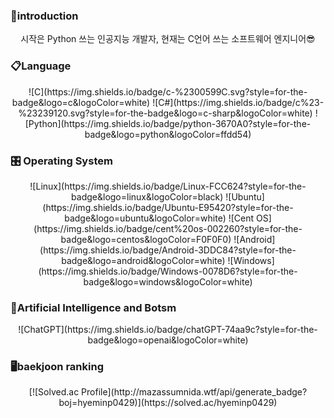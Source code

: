 


### 🌸introduction
<p align="center">
  시작은 Python 쓰는 인공지능 개발자, 현재는 C언어 쓰는 소프트웨어 엔지니어😎
</p>

### 📋Language
<p align="center">
  ![C](https://img.shields.io/badge/c-%2300599C.svg?style=for-the-badge&logo=c&logoColor=white)
  ![C#](https://img.shields.io/badge/c%23-%23239120.svg?style=for-the-badge&logo=c-sharp&logoColor=white)
  ![Python](https://img.shields.io/badge/python-3670A0?style=for-the-badge&logo=python&logoColor=ffdd54)
</p>
  
### 🎛️ Operating System
<p align="center">
  ![Linux](https://img.shields.io/badge/Linux-FCC624?style=for-the-badge&logo=linux&logoColor=black)
  ![Ubuntu](https://img.shields.io/badge/Ubuntu-E95420?style=for-the-badge&logo=ubuntu&logoColor=white)
  ![Cent OS](https://img.shields.io/badge/cent%20os-002260?style=for-the-badge&logo=centos&logoColor=F0F0F0)
  ![Android](https://img.shields.io/badge/Android-3DDC84?style=for-the-badge&logo=android&logoColor=white)
  ![Windows](https://img.shields.io/badge/Windows-0078D6?style=for-the-badge&logo=windows&logoColor=white)
</p>
  
### 🤖Artificial Intelligence and Botsm
<p align="center">
  ![ChatGPT](https://img.shields.io/badge/chatGPT-74aa9c?style=for-the-badge&logo=openai&logoColor=white)
</p>

### 🖥️baekjoon ranking
<p align="center">
  [![Solved.ac Profile](http://mazassumnida.wtf/api/generate_badge?boj=hyeminp0429)](https://solved.ac/hyeminp0429)
</p>
  
